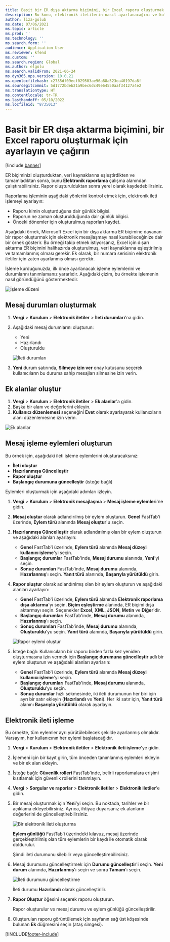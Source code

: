 ```yaml
---
title: Basit bir ER dışa aktarma biçimini, bir Excel raporu oluşturmak için ayarlayın ve çağırın
description: Bu konu, elektronik iletilerin nasıl ayarlanacağını ve kullanılacağını gösteren bir örnek içermektedir.
author: liza-golub
ms.date: 07/06/2021
ms.topic: article
ms.prod: ''
ms.technology: ''
ms.search.form: ''
audience: Application User
ms.reviewer: kfend
ms.custom: ''
ms.search.region: Global
ms.author: elgolu
ms.search.validFrom: 2021-06-24
ms.dyn365.ops.version: 10.0.21
ms.openlocfilehash: c2735df09ecf029503ae96a88a523ea40197da8f
ms.sourcegitcommit: 5d1772bdeb21a9bec6dc49e64550aaf34127a4e2
ms.translationtype: HT
ms.contentlocale: tr-TR
ms.lasthandoff: 05/10/2022
ms.locfileid: "8735013"
---
```

# <a name="set-up-and-run-processing-to-call-a-simple-exporting-er-format-to-generate-an-excel-report"></a>Basit bir ER dışa aktarma biçimini, bir Excel raporu oluşturmak için ayarlayın ve çağırın

[!include [banner](../includes/banner.md)]

ER biçiminizi oluşturduktan, veri kaynaklarına eşleştirdikten ve tamamladıktan sonra, bunu **Elektronik raporlama** çalışma alanından çalıştırabilirsiniz. Rapor oluşturulduktan sonra yerel olarak kaydedebilirsiniz.

Raporlama işleminin aşağıdaki yönlerini kontrol etmek için, elektronik ileti işlemeyi ayarlayın:

- Raporu kimin oluşturduğuna dair günlük bilgisi.
- Raporun ne zaman oluşturulduğunda dair günlük bilgisi.
- Önceki dönemler için oluşturulmuş raporları kaydet.

Aşağıdaki örnek, Microsoft Excel için bir dışa aktarma ER biçimine dayanan bir rapor oluşturmak için elektronik mesajlaşmayı nasıl kurabileceğinize dair bir örnek gösterir. Bu örneği takip etmek istiyorsanız, Excel için dışarı aktarma ER biçimini halihazırda oluşturulmuş, veri kaynaklarına eşleştirilmiş ve tamamlanmış olması gerekir. Ek olarak, bir numara serisinin elektronik iletiler için zaten ayarlanmış olması gerekir.

İşleme kurduğunuzda, ilk önce ayarlanacak işleme eylemlerini ve durumlarını tanımlamanız yararlıdır. Aşağıdaki çizim, bu örnekte işlemenin nasıl göründüğünü göstermektedir.

![İşleme düzeni](media/processing-scheme.png)

## <a name="create-message-statuses"></a>Mesaj durumları oluşturmak

1. **Vergi** \> **Kurulum** \> **Elektronik iletiler** \> **İleti durumları**'na gidin.
2. Aşağıdaki mesaj durumlarını oluşturun:

    - Yeni
    - Hazırlandı
    - Oluşturuldu

    ![İleti durumları](media/message-statuses.png)

3. **Yeni** durum satırında, **Silmeye izin ver** onay kutusunu seçerek kullanıcıların bu duruma sahip mesajları silmesine izin verin.

## <a name="create-additional-fields"></a>Ek alanlar oluştur

1. **Vergi** \> **Kurulum** \> **Elektronik iletiler** \> **Ek alanlar**'a gidin.
2. Başka bir alanı ve değerlerini ekleyin.
3. **Kullanıcı düzenlemesi** seçeneğini **Evet** olarak ayarlayarak kullanıcıların alanı düzenlemesine izin verin.

![Ek alanlar](media/additional-fields.png)

## <a name="create-message-processing-actions"></a>Mesaj işleme eylemleri oluşturun

Bu örnek için, aşağıdaki ileti işleme eylemlerini oluşturacaksınız:

- **İleti oluştur**
- **Hazırlanmışa Güncelleştir**
- **Rapor oluştur**
- **Başlangıç durumuna güncelleştir** (isteğe bağlı)

Eylemleri oluşturmak için aşağıdaki adımları izleyin.

1. **Vergi** \> **Kurulum** \> **Elektronik mesajlaşma** \> **Mesaj işleme eylemleri**'ne gidin.
2. **Mesaj oluştur** olarak adlandırılmış bir eylem oluşturun. **Genel** FastTab'i üzerinde, **Eylem türü** alanında **Mesaj oluştur**'u seçin.
3. **Hazırlanmışa Güncelleştir** olarak adlandırılmış olan bir eylem oluşturun ve aşağıdaki alanları ayarlayın:

    - **Genel** FastTab'i üzerinde, **Eylem türü** alanında **Mesaj düzeyi kullanıcı işleme**'yi seçin.
    - **Başlangıç durumlar** FastTab'inde, **Mesaj durumu** alanında, **Yeni**'yi seçin.
    - **Sonuç durumları** FastTab'inde, **Mesaj durumu** alanında, **Hazırlanmış**'ı seçin. **Yanıt türü** alanında, **Başarıyla yürütüldü** girin.

4. **Rapor oluştur** olarak adlandırılmış olan bir eylem oluşturun ve aşağıdaki alanları ayarlayın:

    - **Genel** FastTab'i üzerinde, **Eylem türü** alanında **Elektronik raporlama dışa aktarma**'yı seçin. **Biçim eşleştirme** alanında, ER biçimi dışa aktarmayı seçin. Seçenekler **Excel**, **XML**, **JSON**, **Metin** ve **Diğer**'dir.
    - **Başlangıç durumları** FastTab'inde, **Mesaj durumu** alanında, **Hazırlanmış**'ı seçin.
    - **Sonuç durumları** FastTab'inde, **Mesaj durumu** alanında, **Oluşturuldu**'yu seçin. **Yanıt türü** alanında, **Başarıyla yürütüldü** girin.

    ![Rapor eylemi oluştur](media/generate-report-action.png)

5. İsteğe bağlı: Kullanıcıların bir raporu birden fazla kez yeniden oluşturmasına izin vermek için **Başlangıç durumuna güncelleştir** adlı bir eylem oluşturun ve aşağıdaki alanları ayarların:

    - **Genel** FastTab'i üzerinde, **Eylem türü** alanında **Mesaj düzeyi kullanıcı işleme**'yi seçin.
    - **Başlangıç durumları** FastTab'inde, **Mesaj durumu** alanında, **Oluşturuldu**'yu seçin.
    - **Sonuç durumlar** hızlı sekmesinde, iki ileti durumunun her biri için ayrı bir satır ekleyin (**Hazırlandı** ve **Yeni**). Her iki satır için, **Yanıt türü** alanını **Başarıyla yürütüldü** olarak ayarlayın.

## <a name="electronic-message-processing"></a>Elektronik ileti işleme

Bu örnekte, tüm eylemler ayrı yürütülebilecek şekilde ayarlanmış olmalıdır. Varsayım, her kullanıcının her eylemi başlatacağıdır.

1. **Vergi** \> **Kurulum** \> **Elektronik iletiler** \> **Elektronik ileti işleme**'ye gidin.
2. İşlemeni için bir kayıt girin, tüm önceden tanımlanmış eylemleri ekleyin ve bir ek alan ekleyin.
3. İsteğe bağlı: **Güvenlik rolleri** FastTab'inde, belirli raporlamalara erişimi kısıtlamak için güvenlik rollerini tanımlayın.
4. **Vergi** \> **Sorgular ve raporlar** \> **Elektronik iletiler** \> **Elektronik iletiler**'e gidin.
5. Bir mesaj oluşturmak için **Yeni**'yi seçin. Bu noktada, tarihler ve bir açıklama ekleyebilirsiniz. Ayrıca, ihtiyaç duyarsanız ek alanların değerlerini de güncelleştirebilirsiniz.

    ![Bir elektronik ileti oluşturma](media/create-electronic-message.png)

    **Eylem günlüğü** FastTab'i üzerindeki kılavuz, mesaj üzerinde gerçekleştirilmiş olan tüm eylemlerin bir kaydı ile otomatik olarak doldurulur.

    Şimdi ileti durumunu silebilir veya güncelleştirebilirsiniz. 

6. Mesaj durumunu güncelleştirmek için **Durumu güncelleştir**'i seçin. **Yeni durum** alanında, **Hazırlanmış**'ı seçin ve sonra **Tamam**'ı seçin.

    ![İleti durumunu güncelleştirme](media/update-status.png)

    İleti durumu **Hazırlandı** olarak güncelleştirilir.

7. **Rapor Oluştur** öğesini seçerek raporu oluşturun.

    Rapor oluşturulur ve mesaj durumu ve eylem günlüğü güncelleştirilir.

8. Oluşturulan raporu görüntülemek için sayfanın sağ üst köşesinde bulunan **Ek** düğmesini seçin (ataş simgesi).

[!INCLUDE[footer-include](../../includes/footer-banner.md)]
